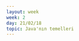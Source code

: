 ```yaml
---
layout: week
week: 2
day: 21/02/18
topic: Java'nın temelleri
---
```

[//]: #([slaytlar](../files/bbs515-oop/lecture2/NYP-Ders2.pdf))
[//]: #([kodlar](../files/bbs515-oop/lecture2/Ders2Kodlar.zip))
